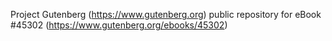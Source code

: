 Project Gutenberg (https://www.gutenberg.org) public repository for eBook #45302 (https://www.gutenberg.org/ebooks/45302)
